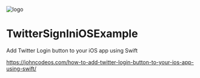 ![logo](https://i.imgur.com/Dv73hCk.png)
# TwitterSignIniOSExample
Add Twitter Login button to your iOS app using Swift

https://johncodeos.com/how-to-add-twitter-login-button-to-your-ios-app-using-swift/
